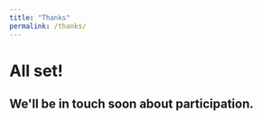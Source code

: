 ```yaml
---
title: "Thanks"
permalink: /thanks/
---
```


# All set!

## We'll be in touch soon about participation.
